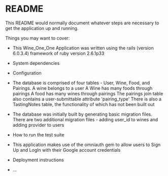 # README

This README would normally document whatever steps are necessary to get the
application up and running.

Things you may want to cover:

* This Wine_One_One Application was written using the rails (version 6.0.3.4) framework of ruby version 2.6.1p33

* System dependencies

* Configuration

* The database is comprised of four tables - User, Wine, Food, and Pairings.
    A wine belongs to a user
    A Wine has many foods through pairings
    A food has many wines through pairings
    The pairings join table also contains a user-submittable attribute 'pairing_type'
    There is also a TastingNotes table, the functionality of which has not been built out

* The database was initially built by generating basic migration files. There are two additional migration files - adding user_id to wines and adding provider to users

* How to run the test suite

* This application makes use of the omniauth gem to allow users to Sign Up and LogIn with their Google account credentials

* Deployment instructions

* ...
